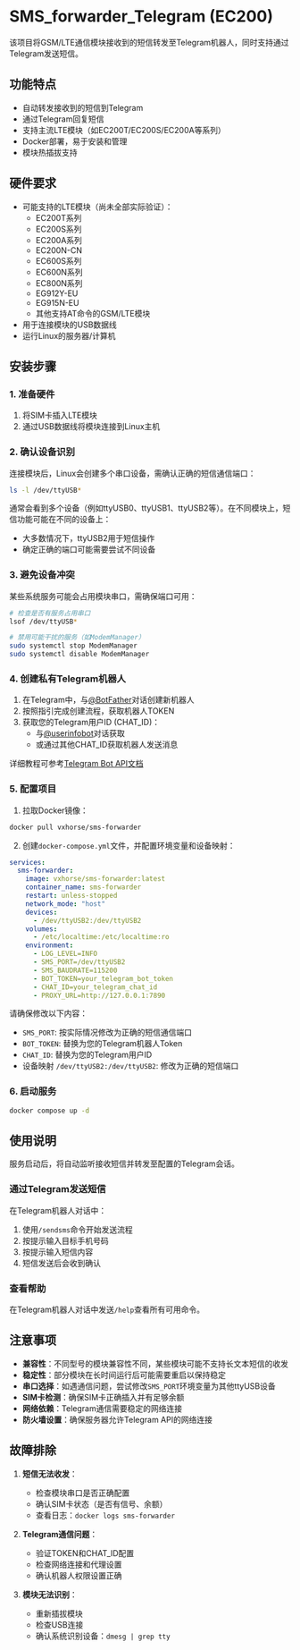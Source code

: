 # SMS_forwarder_Telegram (EC200)

该项目将GSM/LTE通信模块接收到的短信转发至Telegram机器人，同时支持通过Telegram发送短信。

## 功能特点

- 自动转发接收到的短信到Telegram
- 通过Telegram回复短信
- 支持主流LTE模块（如EC200T/EC200S/EC200A等系列）
- Docker部署，易于安装和管理
- 模块热插拔支持

## 硬件要求

- 可能支持的LTE模块（尚未全部实际验证）：
  - EC200T系列
  - EC200S系列
  - EC200A系列
  - EC200N-CN
  - EC600S系列
  - EC600N系列
  - EC800N系列
  - EG912Y-EU
  - EG915N-EU
  - 其他支持AT命令的GSM/LTE模块
- 用于连接模块的USB数据线
- 运行Linux的服务器/计算机

## 安装步骤

### 1. 准备硬件

1. 将SIM卡插入LTE模块
2. 通过USB数据线将模块连接到Linux主机

### 2. 确认设备识别

连接模块后，Linux会创建多个串口设备，需确认正确的短信通信端口：

```bash
ls -l /dev/ttyUSB*
```

通常会看到多个设备（例如ttyUSB0、ttyUSB1、ttyUSB2等）。在不同模块上，短信功能可能在不同的设备上：
- 大多数情况下，ttyUSB2用于短信操作
- 确定正确的端口可能需要尝试不同设备

### 3. 避免设备冲突

某些系统服务可能会占用模块串口，需确保端口可用：

```bash
# 检查是否有服务占用串口
lsof /dev/ttyUSB*

# 禁用可能干扰的服务（如ModemManager）
sudo systemctl stop ModemManager
sudo systemctl disable ModemManager
```

### 4. 创建私有Telegram机器人

1. 在Telegram中，与[@BotFather](https://t.me/botfather)对话创建新机器人
2. 按照指引完成创建流程，获取机器人TOKEN
3. 获取您的Telegram用户ID (CHAT_ID)：
   - 与[@userinfobot](https://t.me/userinfobot)对话获取
   - 或通过其他CHAT_ID获取机器人发送消息

详细教程可参考[Telegram Bot API文档](https://core.telegram.org/bots/api)

### 5. 配置项目

1. 拉取Docker镜像：

```bash
docker pull vxhorse/sms-forwarder
```

2. 创建`docker-compose.yml`文件，并配置环境变量和设备映射：

```yaml
services:
  sms-forwarder:
    image: vxhorse/sms-forwarder:latest
    container_name: sms-forwarder
    restart: unless-stopped
    network_mode: "host"
    devices:
      - /dev/ttyUSB2:/dev/ttyUSB2
    volumes:
      - /etc/localtime:/etc/localtime:ro
    environment:
      - LOG_LEVEL=INFO
      - SMS_PORT=/dev/ttyUSB2
      - SMS_BAUDRATE=115200
      - BOT_TOKEN=your_telegram_bot_token
      - CHAT_ID=your_telegram_chat_id
      - PROXY_URL=http://127.0.0.1:7890
```

请确保修改以下内容：
- `SMS_PORT`: 按实际情况修改为正确的短信通信端口
- `BOT_TOKEN`: 替换为您的Telegram机器人Token
- `CHAT_ID`: 替换为您的Telegram用户ID
- 设备映射 `/dev/ttyUSB2:/dev/ttyUSB2`: 修改为正确的短信端口

### 6. 启动服务

```bash
docker compose up -d
```

## 使用说明

服务启动后，将自动监听接收短信并转发至配置的Telegram会话。

### 通过Telegram发送短信

在Telegram机器人对话中：

1. 使用`/sendsms`命令开始发送流程
2. 按提示输入目标手机号码
3. 按提示输入短信内容
4. 短信发送后会收到确认

### 查看帮助

在Telegram机器人对话中发送`/help`查看所有可用命令。

## 注意事项

- **兼容性**：不同型号的模块兼容性不同，某些模块可能不支持长文本短信的收发
- **稳定性**：部分模块在长时间运行后可能需要重启以保持稳定
- **串口选择**：如遇通信问题，尝试修改`SMS_PORT`环境变量为其他ttyUSB设备
- **SIM卡检测**：确保SIM卡正确插入并有足够余额
- **网络依赖**：Telegram通信需要稳定的网络连接
- **防火墙设置**：确保服务器允许Telegram API的网络连接

## 故障排除

1. **短信无法收发**：
   - 检查模块串口是否正确配置
   - 确认SIM卡状态（是否有信号、余额）
   - 查看日志：`docker logs sms-forwarder`

2. **Telegram通信问题**：
   - 验证TOKEN和CHAT_ID配置
   - 检查网络连接和代理设置
   - 确认机器人权限设置正确

3. **模块无法识别**：
   - 重新插拔模块
   - 检查USB连接
   - 确认系统识别设备：`dmesg | grep tty`